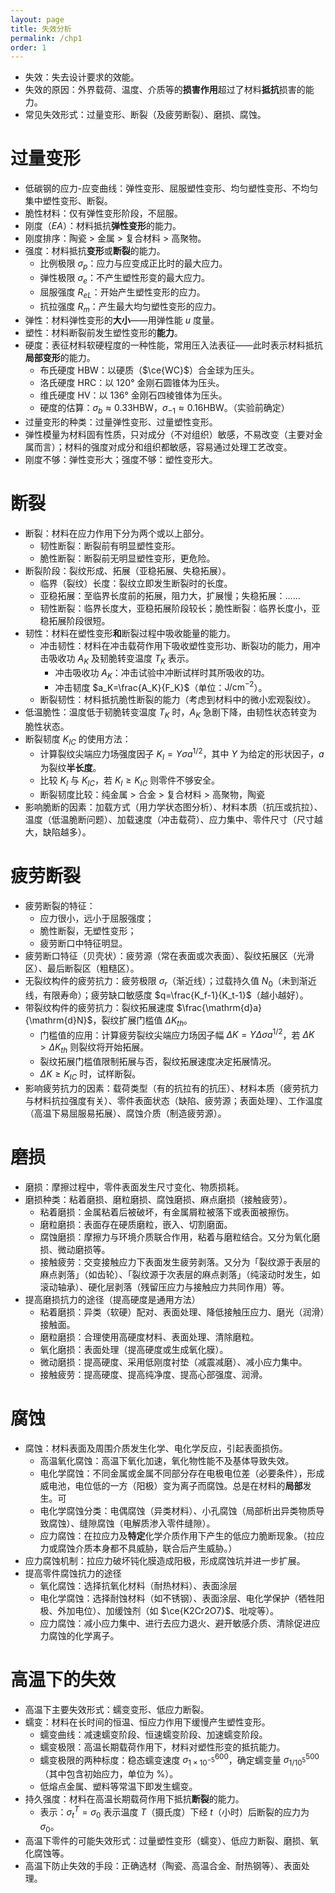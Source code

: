```yaml
---
layout: page
title: 失效分析
permalink: /chp1
order: 1
---
```


- 失效：失去设计要求的效能。
- 失效的原因：外界载荷、温度、介质等的**损害作用**超过了材料**抵抗**损害的能力。
- 常见失效形式：过量变形、断裂（及疲劳断裂）、磨损、腐蚀。

# 过量变形

- 低碳钢的应力-应变曲线：弹性变形、屈服塑性变形、均匀塑性变形、不均匀集中塑性变形、断裂。
- 脆性材料：仅有弹性变形阶段，不屈服。
- 刚度（$EA$）：材料抵抗**弹性变形**的能力。
- 刚度排序：陶瓷 > 金属 > 复合材料 > 高聚物。
- 强度：材料抵抗**变形**或**断裂**的能力。
  - 比例极限 $\sigma_p$：应力与应变成正比时的最大应力。
  - 弹性极限 $\sigma_e$：不产生塑性形变的最大应力。
  - 屈服强度 $R_{eL}$：开始产生塑性变形的应力。
  - 抗拉强度 $R_m$：产生最大均匀塑性变形的应力。
- 弹性：材料弹性变形的**大小**——用弹性能 $u$ 度量。
- 塑性：材料断裂前发生塑性变形的**能力**。
- 硬度：表征材料软硬程度的一种性能，常用压入法表征——此时表示材料抵抗**局部变形**的能力。
  - 布氏硬度 HBW：以硬质（$\ce{WC}$）合金球为压头。
  - 洛氏硬度 HRC：以 120° 金刚石圆锥体为压头。
  - 维氏硬度 HV：以 136° 金刚石四棱锥体为压头。
  - 硬度的估算：$\sigma_b\approx0.33\text{HBW}$，$\sigma_{-1}\approx0.16\text{HBW}$。（实验前确定）
- 过量变形的种类：过量弹性变形、过量塑性变形。
- 弹性模量为材料固有性质，只对成分（不对组织）敏感，不易改变（主要对金属而言）；材料的强度对成分和组织都敏感，容易通过处理工艺改变。
- 刚度不够：弹性变形大；强度不够：塑性变形大。

# 断裂

- 断裂：材料在应力作用下分为两个或以上部分。
  - 韧性断裂：断裂前有明显塑性变形。
  - 脆性断裂：断裂前无明显塑性变形，更危险。
- 断裂阶段：裂纹形成、拓展（亚稳拓展、失稳拓展）。
  - 临界（裂纹）长度：裂纹立即发生断裂时的长度。
  - 亚稳拓展：至临界长度前的拓展，阻力大，扩展慢；失稳拓展：……
  - 韧性断裂：临界长度大，亚稳拓展阶段较长；脆性断裂：临界长度小，亚稳拓展阶段很短。
- 韧性：材料在塑性变形**和**断裂过程中吸收能量的能力。
  - 冲击韧性：材料在冲击载荷作用下吸收塑性变形功、断裂功的能力，用冲击吸收功 $A_K$ 及韧脆转变温度 $T_K$ 表示。
    - 冲击吸收功 $A_K$：冲击试验中冲断试样时其所吸收的功。
    - 冲击韧度 $a_K=\frac{A_K}{F_K}$（单位：$\text{J/cm}^{-2}$）。
  - 断裂韧性：材料抵抗脆性断裂的能力（考虑到材料中的微小宏观裂纹）。
- 低温脆性：温度低于韧脆转变温度 $T_K$ 时，$A_K$ 急剧下降，由韧性状态转变为脆性状态。
- 断裂韧度 $K_{IC}$ 的使用方法：
  - 计算裂纹尖端应力场强度因子 $K_I=Y\sigma a^{1/2}$，其中 $Y$ 为给定的形状因子，$a$ 为裂纹**半长度**。
  - 比较 $K_I$ 与 $K_{IC}$，若 $K_I\geq K_{IC}$ 则零件不够安全。
  - 断裂韧度比较：纯金属 > 合金 > 复合材料 > 高聚物，陶瓷
- 影响脆断的因素：加载方式（用力学状态图分析）、材料本质（抗压或抗拉）、温度（低温脆断问题）、加载速度（冲击载荷）、应力集中、零件尺寸（尺寸越大，缺陷越多）。

# 疲劳断裂

- 疲劳断裂的特征：
  - 应力很小，远小于屈服强度；
  - 脆性断裂，无塑性变形；
  - 疲劳断口中特征明显。
- 疲劳断口特征（贝壳状）：疲劳源（常在表面或次表面）、裂纹拓展区（光滑区）、最后断裂区（粗糙区）。
- 无裂纹构件的疲劳抗力：疲劳极限 $\sigma_r$（渐近线）；过载持久值 $N_0$（未到渐近线，有限寿命）；疲劳缺口敏感度 $q=\frac{K_f-1}{K_t-1}$（越小越好）。
- 带裂纹构件的疲劳抗力：裂纹拓展速度 $\frac{\mathrm{d}a}{\mathrm{d}N}$，裂纹扩展门槛值 $\Delta K_{th}$。
  - 门槛值的应用：计算疲劳裂纹尖端应力场因子幅 $\Delta K=Y\Delta\sigma a^{1/2}$，若 $\Delta K > \Delta K_{th}$ 则裂纹将开始拓展。
  - 裂纹拓展门槛值限制拓展与否，裂纹拓展速度决定拓展情况。
  - $\Delta K \geq K_{IC}$ 时，试样断裂。
- 影响疲劳抗力的因素：载荷类型（有的抗拉有的抗压）、材料本质（疲劳抗力与材料抗拉强度有关）、零件表面状态（缺陷、疲劳源；表面处理）、工作温度（高温下易屈服易拓展）、腐蚀介质（制造疲劳源）。

# 磨损

- 磨损：摩擦过程中，零件表面发生尺寸变化、物质损耗。
- 磨损种类：粘着磨损、磨粒磨损、腐蚀磨损、麻点磨损（接触疲劳）。
  - 粘着磨损：金属粘着后被破坏，有金属屑粒被落下或表面被擦伤。
  - 磨粒磨损：表面存在硬质磨粒，嵌入、切割磨面。
  - 腐蚀磨损：摩擦力与环境介质联合作用，粘着与磨粒结合。又分为氧化磨损、微动磨损等。
  - 接触疲劳：交变接触应力下表面发生疲劳剥落。又分为「裂纹源于表层的麻点剥落」（如齿轮）、「裂纹源于次表层的麻点剥落」（纯滚动时发生，如滚动轴承）、硬化层剥落（残留压应力与接触应力共同作用）等。
- 提高磨损抗力的途径（提高硬度是通用方法）
  - 粘着磨损：异类（软硬）配对、表面处理、降低接触压应力、磨光（润滑）接触面。
  - 磨粒磨损：合理使用高硬度材料、表面处理、清除磨粒。
  - 氧化磨损：表面处理（提高硬度或生成氧化膜）。
  - 微动磨损：提高硬度、采用低刚度衬垫（减震减磨）、减小应力集中。
  - 接触疲劳：提高硬度、提高纯净度、提高心部强度、润滑。

# 腐蚀

- 腐蚀：材料表面及周围介质发生化学、电化学反应，引起表面损伤。
  - 高温氧化腐蚀：高温下氧化加速，氧化物性能不及基体导致失效。
  - 电化学腐蚀：不同金属或金属不同部分存在电极电位差（必要条件），形成威电池，电位低的一方（阳极）变为离子而腐蚀。总是在材料的**局部**发生。可
  - 电化学腐蚀分类：电偶腐蚀（异类材料）、小孔腐蚀（局部析出异类物质导致腐蚀）、缝隙腐蚀（电解质渗入零件缝隙）。
  - 应力腐蚀：在拉应力及**特定**化学介质作用下产生的低应力脆断现象。（拉应力或腐蚀介质本身都不具威胁，联合后产生威胁。）
- 应力腐蚀机制：拉应力破坏钝化膜造成阳极，形成腐蚀坑并进一步扩展。
- 提高零件腐蚀抗力的途径
  - 氧化腐蚀：选择抗氧化材料（耐热材料）、表面涂层
  - 电化学腐蚀：选择耐蚀材料（如不锈钢）、表面涂层、电化学保护（牺牲阳极、外加电位）、加缓蚀剂（如 $\ce{K2Cr2O7}$、吡啶等）。
  - 应力腐蚀：减小应力集中、进行去应力退火、避开敏感介质、清除促进应力腐蚀的化学离子。

# 高温下的失效

- 高温下主要失效形式：蠕变变形、低应力断裂。
- 蠕变：材料在长时间的恒温、恒应力作用下缓慢产生塑性变形。
  - 蠕变曲线：减速蠕变阶段、恒速蠕变阶段、加速蠕变阶段。
  - 蠕变极限：高温长期载荷作用下，材料对塑性形变的抵抗能力。
  - 蠕变极限的两种标度：稳态蠕变速度 $\sigma_{1\times10^{-5}}^{600}$，确定蠕变量 $\sigma_{1/10^5}^{500}$（其中包含初始应力，单位为 %）。
  - 低熔点金属、塑料等常温下即发生蠕变。
- 持久强度：材料在高温长期载荷作用下抵抗**断裂**的能力。
  - 表示：$\sigma_t^T=\sigma_0$ 表示温度 $T$（摄氏度）下经 $t$（小时）后断裂的应力为 $\sigma_0$。
- 高温下零件的可能失效形式：过量塑性变形（蠕变）、低应力断裂、磨损、氧化腐蚀等。
- 高温下防止失效的手段：正确选材（陶瓷、高温合金、耐热钢等）、表面处理。
